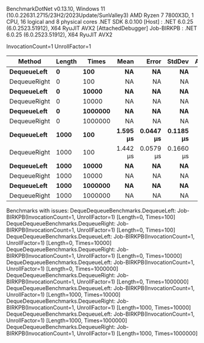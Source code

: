 
BenchmarkDotNet v0.13.10, Windows 11 (10.0.22631.2715/23H2/2023Update/SunValley3)
AMD Ryzen 7 7800X3D, 1 CPU, 16 logical and 8 physical cores
.NET SDK 8.0.100
  [Host]     : .NET 6.0.25 (6.0.2523.51912), X64 RyuJIT AVX2 [AttachedDebugger]
  Job-BIRKPB : .NET 6.0.25 (6.0.2523.51912), X64 RyuJIT AVX2

InvocationCount=1  UnrollFactor=1  

 Method       | Length | Times   | Mean     | Error     | StdDev    | Allocated |
------------- |------- |-------- |---------:|----------:|----------:|----------:|
 **DequeueLeft**  | **0**      | **100**     |       **NA** |        **NA** |        **NA** |        **NA** |
 DequeueRight | 0      | 100     |       NA |        NA |        NA |        NA |
 **DequeueLeft**  | **0**      | **10000**   |       **NA** |        **NA** |        **NA** |        **NA** |
 DequeueRight | 0      | 10000   |       NA |        NA |        NA |        NA |
 **DequeueLeft**  | **0**      | **1000000** |       **NA** |        **NA** |        **NA** |        **NA** |
 DequeueRight | 0      | 1000000 |       NA |        NA |        NA |        NA |
 **DequeueLeft**  | **1000**   | **100**     | **1.595 μs** | **0.0447 μs** | **0.1185 μs** |     **544 B** |
 DequeueRight | 1000   | 100     | 1.442 μs | 0.0579 μs | 0.1660 μs |     544 B |
 **DequeueLeft**  | **1000**   | **10000**   |       **NA** |        **NA** |        **NA** |        **NA** |
 DequeueRight | 1000   | 10000   |       NA |        NA |        NA |        NA |
 **DequeueLeft**  | **1000**   | **1000000** |       **NA** |        **NA** |        **NA** |        **NA** |
 DequeueRight | 1000   | 1000000 |       NA |        NA |        NA |        NA |

Benchmarks with issues:
  DequeDequeueBenchmarks.DequeueLeft: Job-BIRKPB(InvocationCount=1, UnrollFactor=1) [Length=0, Times=100]
  DequeDequeueBenchmarks.DequeueRight: Job-BIRKPB(InvocationCount=1, UnrollFactor=1) [Length=0, Times=100]
  DequeDequeueBenchmarks.DequeueLeft: Job-BIRKPB(InvocationCount=1, UnrollFactor=1) [Length=0, Times=10000]
  DequeDequeueBenchmarks.DequeueRight: Job-BIRKPB(InvocationCount=1, UnrollFactor=1) [Length=0, Times=10000]
  DequeDequeueBenchmarks.DequeueLeft: Job-BIRKPB(InvocationCount=1, UnrollFactor=1) [Length=0, Times=1000000]
  DequeDequeueBenchmarks.DequeueRight: Job-BIRKPB(InvocationCount=1, UnrollFactor=1) [Length=0, Times=1000000]
  DequeDequeueBenchmarks.DequeueLeft: Job-BIRKPB(InvocationCount=1, UnrollFactor=1) [Length=1000, Times=10000]
  DequeDequeueBenchmarks.DequeueRight: Job-BIRKPB(InvocationCount=1, UnrollFactor=1) [Length=1000, Times=10000]
  DequeDequeueBenchmarks.DequeueLeft: Job-BIRKPB(InvocationCount=1, UnrollFactor=1) [Length=1000, Times=1000000]
  DequeDequeueBenchmarks.DequeueRight: Job-BIRKPB(InvocationCount=1, UnrollFactor=1) [Length=1000, Times=1000000]
